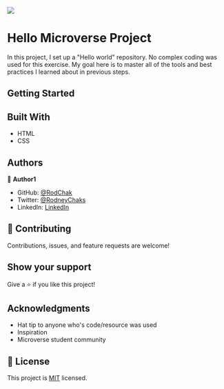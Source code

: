 ![](https://img.shields.io/badge/Microverse-blueviolet)

# Hello Microverse Project

In this project, I set up a "Hello world" repository. No complex coding was used for this exercise. My goal here is to master all of the tools and best practices I learned about in previous steps.

## Getting Started

## Built With
- HTML
- CSS

## Authors

👤 **Author1**

- GitHub: [@RodChak](https://github.com/RodChak)
- Twitter: [@RodneyChaks](https://twitter.com/RodneyChaks)
- LinkedIn: [LinkedIn](https://www.linkedin.com/in/rtc97/)

## 🤝 Contributing

Contributions, issues, and feature requests are welcome!

## Show your support

Give a ⭐ if you like this project!

## Acknowledgments

- Hat tip to anyone who's code/resource was used
- Inspiration
- Microverse student community

## 📝 License

This project is [MIT](/LICENSE) licensed.